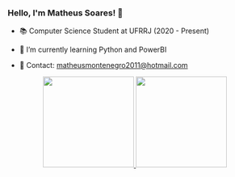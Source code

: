 ### Hello, I'm Matheus Soares! 👋

- 📚 Computer Science Student at UFRRJ (2020 - Present)

- 🌱 I’m currently learning Python and PowerBI
- 📩 Contact: matheusmontenegro2011@hotmail.com

<div align="center">
  <a href="https://github.com/matheusmnsoares">
  <img height="180em" src="https://github-readme-stats.vercel.app/api?username=matheusmnsoares&show_icons=true&theme=dracula&include_all_commits=true&count_private=true"/>
  <img height="180em" src="https://github-readme-stats.vercel.app/api/top-langs/?username=matheusmnsoares&layout=compact&langs_count=8&theme=dracula&include_all_commits=true&count_private=true&custom_title=My%20Projects"/>
</div>
